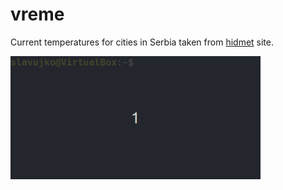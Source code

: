 # vreme
Current temperatures for cities in Serbia taken from [hidmet](http://www.hidmet.gov.rs/latin/osmotreni/index.php) site.  

<img src="https://github.com/prekidac/vreme/blob/e4a7209f1415721e9d66f0e60e6f1ea326902e1d/peek.gif" width="400px">
